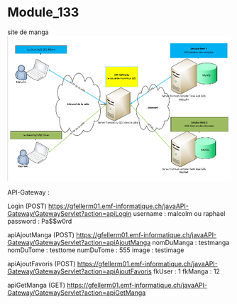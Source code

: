 # Module_133
site de manga
![](/schéma.png)

API-Gateway :

Login (POST)
https://gfellerm01.emf-informatique.ch/javaAPI-Gateway/GatewayServlet?action=apiLogin
username : malcolm ou raphael
password : Pa$$w0rd

apiAjoutManga (POST)
https://gfellerm01.emf-informatique.ch/javaAPI-Gateway/GatewayServlet?action=apiAjoutManga
nomDuManga : testmanga
nomDuTome : testtome
numDuTome : 555
image : testimage

apiAjoutFavoris (POST)
https://gfellerm01.emf-informatique.ch/javaAPI-Gateway/GatewayServlet?action=apiAjoutFavoris
fkUser : 1
fkManga : 12

apiGetManga (GET)
https://gfellerm01.emf-informatique.ch/javaAPI-Gateway/GatewayServlet?action=apiGetManga
